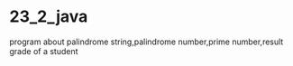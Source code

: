 # 23_2_java
program about palindrome string,palindrome number,prime number,result grade of a student
